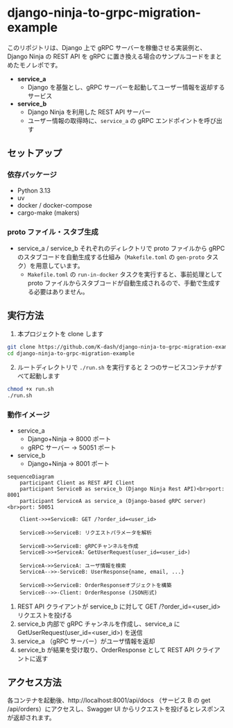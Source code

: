 # django-ninja-to-grpc-migration-example

このリポジトリは、Django 上で gRPC サーバーを稼働させる実装例と、Django Ninja の REST API を gRPC に置き換える場合のサンプルコードをまとめたモノレポです。

- **service_a**
  - Django を基盤とし、gRPC サーバーを起動してユーザー情報を返却するサービス
- **service_b**
  - Django Ninja を利用した REST API サーバー
  - ユーザー情報の取得時に、`service_a` の gRPC エンドポイントを呼び出す

## セットアップ

### 依存パッケージ

- Python 3.13
- uv
- docker / docker-compose
- cargo-make (makers)

### proto ファイル・スタブ生成

- service_a / service_b それぞれのディレクトリで proto ファイルから gRPC のスタブコードを自動生成する仕組み（`Makefile.toml` の `gen-proto` タスク）を用意しています。
  - `Makefile.toml` の `run-in-docker` タスクを実行すると、事前処理として proto ファイルからスタブコードが自動生成されるので、手動で生成する必要はありません。

## 実行方法

1. 本プロジェクトを clone します

```bash
git clone https://github.com/K-dash/django-ninja-to-grpc-migration-example.git
cd django-ninja-to-grpc-migration-example
```

2. ルートディレクトリで `./run.sh` を実行すると 2 つのサービスコンテナがすべて起動します

```bash
chmod +x run.sh
./run.sh
```

### 動作イメージ

- service_a
  - Django+Ninja -> 8000 ポート
  - gRPC サーバー -> 50051 ポート
- service_b
  - Django+Ninja -> 8001 ポート

```mermaid
sequenceDiagram
    participant Client as REST API Client
    participant ServiceB as service_b (Django Ninja Rest API)<br>port: 8001
    participant ServiceA as service_a (Django-based gRPC server)<br>port: 50051

    Client->>+ServiceB: GET /?order_id=<user_id>

    ServiceB->>ServiceB: リクエストパラメータを解析

    ServiceB->>ServiceB: gRPCチャンネルを作成
    ServiceB->>+ServiceA: GetUserRequest(user_id=<user_id>)

    ServiceA->>ServiceA: ユーザ情報を検索
    ServiceA-->>-ServiceB: UserResponse{name, email, ...}

    ServiceB->>ServiceB: OrderResponseオブジェクトを構築
    ServiceB-->>-Client: OrderResponse (JSON形式)

```

1. REST API クライアントが service_b に対して GET /?order_id=<user_id> リクエストを投げる
2. service_b 内部で gRPC チャンネルを作成し、service_a に GetUserRequest(user_id=<user_id>) を送信
3. service_a （gRPC サーバー）がユーザ情報を返却
4. service_b が結果を受け取り、OrderResponse として REST API クライアントに返す

## アクセス方法

各コンテナを起動後、http://localhost:8001/api/docs （サービス B の get /api/orders）にアクセスし、Swagger UI からリクエストを投げるとレスポンスが返却されます。
